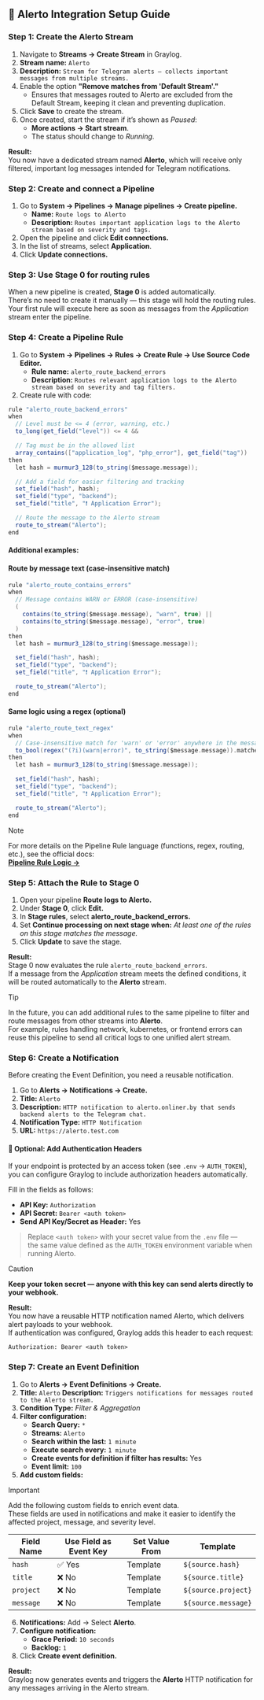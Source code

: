 ## 🧭 Alerto Integration Setup Guide

### Step 1: Create the Alerto Stream

1. Navigate to **Streams → Create Stream** in Graylog.
2. **Stream name:** `Alerto`
3. **Description:** `Stream for Telegram alerts — collects important messages from multiple streams.`  
4. Enable the option **"Remove matches from 'Default Stream'."**
   - Ensures that messages routed to Alerto are excluded from the Default Stream, keeping it clean and preventing duplication.  
5. Click **Save** to create the stream.
6. Once created, start the stream if it’s shown as *Paused*:  
   - **More actions → Start stream**.
   - The status should change to *Running*.  

**Result:**  
You now have a dedicated stream named **Alerto**, which will receive only filtered, important log messages intended for Telegram notifications.

### Step 2: Create and connect a Pipeline

1. Go to **System → Pipelines → Manage pipelines → Create pipeline.**  
   - **Name:** `Route logs to Alerto`
   - **Description:** `Routes important application logs to the Alerto stream based on severity and tags.`  
2. Open the pipeline and click **Edit connections.**
3. In the list of streams, select **Application**.
4. Click **Update connections.**

### Step 3: Use Stage 0 for routing rules

When a new pipeline is created, **Stage 0** is added automatically.  
There’s no need to create it manually — this stage will hold the routing rules.  
Your first rule will execute here as soon as messages from the *Application* stream enter the pipeline.

### Step 4: Create a Pipeline Rule

1. Go to **System → Pipelines → Rules → Create Rule → Use Source Code Editor.**
   - **Rule name:** `alerto_route_backend_errors`  
   - **Description:** `Routes relevant application logs to the Alerto stream based on severity and tag filters.`
2. Create rule with code:

```groovy
rule "alerto_route_backend_errors"
when
  // Level must be <= 4 (error, warning, etc.)
  to_long(get_field("level")) <= 4 &&

  // Tag must be in the allowed list
  array_contains(["application_log", "php_error"], get_field("tag"))
then
  let hash = murmur3_128(to_string($message.message));

  // Add a field for easier filtering and tracking
  set_field("hash", hash);
  set_field("type", "backend");
  set_field("title", "❗️ Application Error");

  // Route the message to the Alerto stream
  route_to_stream("Alerto");
end
```

#### Additional examples:

#### Route by message text (case-insensitive match)

```groovy
rule "alerto_route_contains_errors"
when
  // Message contains WARN or ERROR (case-insensitive)
  (
    contains(to_string($message.message), "warn", true) ||
    contains(to_string($message.message), "error", true)
  )
then
  let hash = murmur3_128(to_string($message.message));

  set_field("hash", hash);
  set_field("type", "backend");
  set_field("title", "❗️ Application Error");

  route_to_stream("Alerto");
end
```

#### Same logic using a regex (optional)

```groovy
rule "alerto_route_text_regex"
when
  // Case-insensitive match for 'warn' or 'error' anywhere in the message
  to_bool(regex("(?i)(warn|error)", to_string($message.message)).matches)
then
  let hash = murmur3_128(to_string($message.message));

  set_field("hash", hash);
  set_field("type", "backend");
  set_field("title", "❗️ Application Error");

  route_to_stream("Alerto");
end
```

> [!NOTE]  
> For more details on the Pipeline Rule language (functions, regex, routing, etc.), see the official docs:  
> [**Pipeline Rule Logic →**](https://go2docs.graylog.org/current/making_sense_of_your_log_data/rules.html)

### Step 5: Attach the Rule to Stage 0

1. Open your pipeline **Route logs to Alerto.**
2. Under **Stage 0**, click **Edit.**
3. In **Stage rules**, select **alerto_route_backend_errors.**  
4. Set **Continue processing on next stage when:** *At least one of the rules on this stage matches the message.*  
5. Click **Update** to save the stage.

**Result:**  
Stage 0 now evaluates the rule `alerto_route_backend_errors`.  
If a message from the *Application* stream meets the defined conditions, it will be routed automatically to the **Alerto** stream.

> [!TIP]  
> In the future, you can add additional rules to the same pipeline to filter and route messages from other streams into **Alerto**.  
> For example, rules handling network, kubernetes, or frontend errors can reuse this pipeline to send all critical logs to one unified alert stream.

### Step 6: Create a Notification

Before creating the Event Definition, you need a reusable notification.

1. Go to **Alerts → Notifications → Create.**
2. **Title:** `Alerto`
3. **Description:** `HTTP notification to alerto.onliner.by that sends backend alerts to the Telegram chat.`  
4. **Notification Type:** `HTTP Notification`
5. **URL:** `https://alerto.test.com`

#### 🔐 Optional: Add Authentication Headers

If your endpoint is protected by an access token (see `.env` → `AUTH_TOKEN`),  
you can configure Graylog to include authorization headers automatically.

Fill in the fields as follows:

- **API Key:** `Authorization`
- **API Secret:** `Bearer <auth token>`
- **Send API Key/Secret as Header:** Yes

> Replace `<auth token>` with your secret value from the `.env` file —  
> the same value defined as the `AUTH_TOKEN` environment variable when running Alerto.

> [!CAUTION]  
> **Keep your token secret — anyone with this key can send alerts directly to your webhook.**

**Result:**  
You now have a reusable HTTP notification named Alerto, which delivers alert payloads to your webhook.  
If authentication was configured, Graylog adds this header to each request:

```http
Authorization: Bearer <auth token>
```

### Step 7: Create an Event Definition

1. Go to **Alerts → Event Definitions → Create.**
2. **Title:** `Alerto`
   **Description:** `Triggers notifications for messages routed to the Alerto stream.`  
3. **Condition Type:** *Filter & Aggregation*
4. **Filter configuration:**
   - **Search Query:** `*`
   - **Streams:** `Alerto`
   - **Search within the last:** `1 minute`  
   - **Execute search every:** `1 minute`
   - **Create events for definition if filter has results:** Yes  
   - **Event limit:** `100`
5. **Add custom fields:**

> [!IMPORTANT]  
> Add the following custom fields to enrich event data.  
> These fields are used in notifications and make it easier to identify the affected project, message, and severity level.

| Field Name | Use Field as Event Key | Set Value From | Template            |
|------------|------------------------|----------------|---------------------|
| `hash`     | ✅ Yes                 | Template       | `${source.hash}`    |
| `title`    | ❌ No                  | Template       | `${source.title}`   |
| `project`  | ❌ No                  | Template       | `${source.project}` |
| `message`  | ❌ No                  | Template       | `${source.message}` |

6. **Notifications:** Add → Select **Alerto**.
7. **Configure notification:**
   - **Grace Period:** `10 seconds`
   - **Backlog:** `1`
8. Click **Create event definition.**

**Result:**  
Graylog now generates events and triggers the **Alerto** HTTP notification for any messages arriving in the Alerto stream.
